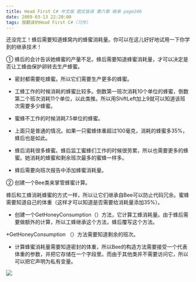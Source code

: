 ```yaml
---
title: Head First C# 中文版 图文皆译 第六章 继承 page246
date: 2009-03-13 22:20:00
tags: 我翻译的Head First C#（习作）
---
```

还没完工！蜂后需要知道蜂窝内的蜂蜜消耗量。你可以在这儿好好地试用一下你学到的继承技术！

①  蜂后的会计告诉她蜂蜜的产量不足。蜂后需要知道蜂蜜消耗量，才可以决定是否让工蜂由保护卵转去生产蜂蜜。

*  密封都需要吃蜂蜜。所以它们需要生产更多的蜂蜜。 

*  工蜂工作的时候消耗的蜂蜜比较多。倒数第一班次消耗10个单位的蜂蜜，倒数第二个班次消耗11个单位，以此类推。所以用ShiftLeft加上9就可以知道该班次需要多少蜂蜜。 

*  蜜蜂不工作的时候消耗7.5单位的蜂蜜。 

*  上面只是普通的情况。如果一只蜜蜂体重超过100毫克，消耗的蜂蜜多35%，蜂后也是如此。 

*  蜂后消耗很多蜂蜜。蜂后监工蜜蜂们工作的时候很劳累，所以也需要更多的蜂蜜。她消耗的蜂蜜和剩余班次最多的蜜蜂一样多。 

*  蜂后需要向班次报告中添加蜂蜜消耗量。 

②  创建一个Bee类来掌管蜂蜜计算。

蜂后和工蜂消耗蜂蜜的方式一样，所以让它们继承自Bee可以防止代码冗余。蜜蜂需要知道自己的体重（这样才可以知道是否需要给消耗量添加35%）。

*  创建一个GetHoneyConsumption（）方法，它计算工蜂消耗量。由于蜂后需要做额外的计算，所以工蜂继承这个方法，蜂后覆写这个方法。 

*GetHoneyConsumption  （）方法需要知道剩余的班次。 

*  计算蜂蜜消耗量需要知道密封的体重，所以Bee的构造方法需要接受一个代表体重的参数，并把它存储在一个字段里。而由于其他类并不需要访问它，所以可以把它声明为私有变量。 

![](https://p-blog.csdn.net/images/p_blog_csdn_net/cuipengfei1/EntryImages/20090313/2009-03-13_22-15-39.jpg)



